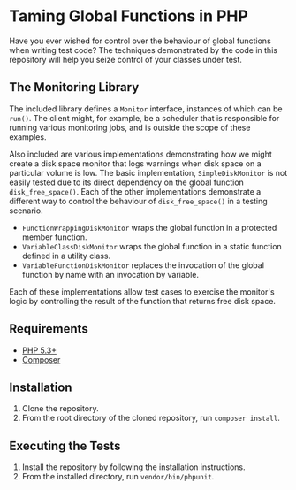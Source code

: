 # Taming Global Functions in PHP

Have you ever wished for control over the behaviour of global functions when writing test code? The techniques demonstrated by the code in this repository will help you seize control of your classes under test.

## The Monitoring Library

The included library defines a `Monitor` interface, instances of which can be `run()`. The client might, for example, be a scheduler that is responsible for running various monitoring jobs, and is outside the scope of these examples.

Also included are various implementations demonstrating how we might create a disk space monitor that logs warnings when disk space on a particular volume is low. The basic implementation, `SimpleDiskMonitor` is not easily tested due to its direct dependency on the global function `disk_free_space()`. Each of the other implementations demonstrate a different way to control the behaviour of `disk_free_space()` in a testing scenario.

* `FunctionWrappingDiskMonitor` wraps the global function in a protected member function.
* `VariableClassDiskMonitor` wraps the global function in a static function defined in a utility class.
* `VariableFunctionDiskMonitor` replaces the invocation of the global function by name with an invocation by variable.

Each of these implementations allow test cases to exercise the monitor's logic by controlling the result of the function that returns free disk space.

## Requirements
* [PHP 5.3+](http://php.net)
* [Composer](http://getcomposer.org)

## Installation
1. Clone the repository.
2. From the root directory of the cloned repository, run `composer install`.

## Executing the Tests
1. Install the repository by following the installation instructions.
1. From the installed directory, run `vendor/bin/phpunit`.
